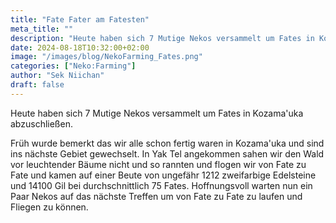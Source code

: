 ```yaml
---
title: "Fate Fater am Fatesten"
meta_title: ""
description: "Heute haben sich 7 Mutige Nekos versammelt um Fates in Kozama'uka abzuschließen."
date: 2024-08-18T10:32:00+02:00
image: "/images/blog/NekoFarming_Fates.png"
categories: ["Neko:Farming"]
author: "Sek Niichan"
draft: false
---
```


Heute haben sich 7 Mutige Nekos versammelt um Fates in Kozama'uka abzuschließen.

Früh wurde bemerkt das wir alle schon fertig waren in Kozama'uka und sind ins nächste Gebiet gewechselt. In Yak Tel angekommen sahen wir den Wald vor leuchtender Bäume nicht und so rannten und flogen wir von Fate zu Fate und kamen auf einer Beute von ungefähr 1212 zweifarbige Edelsteine und 14100 Gil bei durchschnittlich 75 Fates. Hoffnungsvoll warten nun ein Paar Nekos auf das nächste Treffen um von Fate zu Fate zu laufen und Fliegen zu können.